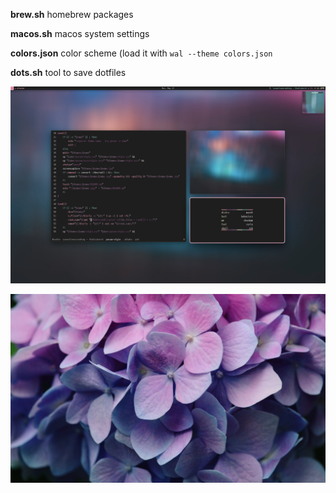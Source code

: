 **brew.sh** homebrew packages

**macos.sh** macos system settings

**colors.json** color scheme (load it with `wal --theme colors.json`

**dots.sh** tool to save dotfiles

![screenshot](screenshot.jpg)

![wallpaper](wallpaper.png)
